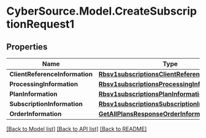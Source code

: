# CyberSource.Model.CreateSubscriptionRequest1
## Properties

Name | Type | Description | Notes
------------ | ------------- | ------------- | -------------
**ClientReferenceInformation** | [**Rbsv1subscriptionsClientReferenceInformation**](Rbsv1subscriptionsClientReferenceInformation.md) |  | [optional] 
**ProcessingInformation** | [**Rbsv1subscriptionsProcessingInformation**](Rbsv1subscriptionsProcessingInformation.md) |  | [optional] 
**PlanInformation** | [**Rbsv1subscriptionsPlanInformation**](Rbsv1subscriptionsPlanInformation.md) |  | [optional] 
**SubscriptionInformation** | [**Rbsv1subscriptionsSubscriptionInformation**](Rbsv1subscriptionsSubscriptionInformation.md) |  | [optional] 
**OrderInformation** | [**GetAllPlansResponseOrderInformation**](GetAllPlansResponseOrderInformation.md) |  | [optional] 

[[Back to Model list]](../README.md#documentation-for-models) [[Back to API list]](../README.md#documentation-for-api-endpoints) [[Back to README]](../README.md)

